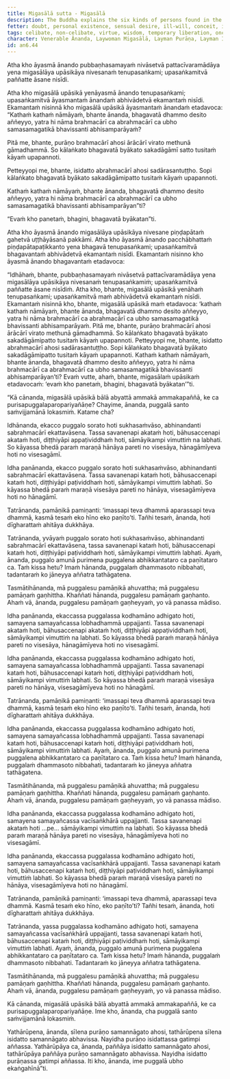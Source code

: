 ```yaml
---
title: Migasālā sutta - Migasālā
description: The Buddha explains the six kinds of persons found in the world based on their mental qualities and understanding of the teachings.
fetter: doubt, personal existence, sensual desire, ill-will, conceit, ignorance
tags: celibate, non-celibate, virtue, wisdom, temporary liberation, once-returner, Tusita heaven, Dhamma, Tathāgata, superior faculties, inferior faculties, harm, suffering, anger, pride, impulsive speech, harmful speech, decline, distinction, path, judgment, measurement, an, an6
character: Venerable Ānanda, Laywoman Migasālā, Layman Purāṇa, Layman Isidatta
id: an6.44
---
```


Atha kho āyasmā ānando pubbaṇhasamayaṁ nivāsetvā pattacīvaramādāya yena migasālāya upāsikāya nivesanaṁ tenupasaṅkami; upasaṅkamitvā paññatte āsane nisīdi.

Atha kho migasālā upāsikā yenāyasmā ānando tenupasaṅkami; upasaṅkamitvā āyasmantaṁ ānandaṁ abhivādetvā ekamantaṁ nisīdi. Ekamantaṁ nisinnā kho migasālā upāsikā āyasmantaṁ ānandaṁ etadavoca: “Kathaṁ kathaṁ nāmāyaṁ, bhante ānanda, bhagavatā dhammo desito aññeyyo, yatra hi nāma brahmacārī ca abrahmacārī ca ubho samasamagatikā bhavissanti abhisamparāyaṁ?

Pitā me, bhante, purāṇo brahmacārī ahosi ārācārī virato methunā gāmadhammā. So kālaṅkato bhagavatā byākato sakadāgāmī satto tusitaṁ kāyaṁ upapannoti.

Petteyyopi me, bhante, isidatto abrahmacārī ahosi sadārasantuṭṭho. Sopi kālaṅkato bhagavatā byākato sakadāgāmipatto tusitaṁ kāyaṁ upapannoti.

Kathaṁ kathaṁ nāmāyaṁ, bhante ānanda, bhagavatā dhammo desito aññeyyo, yatra hi nāma brahmacārī ca abrahmacārī ca ubho samasamagatikā bhavissanti abhisamparāyan”ti?

“Evaṁ kho panetaṁ, bhagini, bhagavatā byākatan”ti.

Atha kho āyasmā ānando migasālāya upāsikāya nivesane piṇḍapātaṁ gahetvā uṭṭhāyāsanā pakkāmi. Atha kho āyasmā ānando pacchābhattaṁ piṇḍapātapaṭikkanto yena bhagavā tenupasaṅkami; upasaṅkamitvā bhagavantaṁ abhivādetvā ekamantaṁ nisīdi. Ekamantaṁ nisinno kho āyasmā ānando bhagavantaṁ etadavoca:

“Idhāhaṁ, bhante, pubbaṇhasamayaṁ nivāsetvā pattacīvaramādāya yena migasālāya upāsikāya nivesanaṁ tenupasaṅkamiṁ; upasaṅkamitvā paññatte āsane nisīdiṁ. Atha kho, bhante, migasālā upāsikā yenāhaṁ tenupasaṅkami; upasaṅkamitvā maṁ abhivādetvā ekamantaṁ nisīdi. Ekamantaṁ nisinnā kho, bhante, migasālā upāsikā maṁ etadavoca: ‘kathaṁ kathaṁ nāmāyaṁ, bhante ānanda, bhagavatā dhammo desito aññeyyo, yatra hi nāma brahmacārī ca abrahmacārī ca ubho samasamagatikā bhavissanti abhisamparāyaṁ. Pitā me, bhante, purāṇo brahmacārī ahosi ārācārī virato methunā gāmadhammā. So kālaṅkato bhagavatā byākato sakadāgāmipatto tusitaṁ kāyaṁ upapannoti. Petteyyopi me, bhante, isidatto abrahmacārī ahosi sadārasantuṭṭho. Sopi kālaṅkato bhagavatā byākato sakadāgāmipatto tusitaṁ kāyaṁ upapannoti. Kathaṁ kathaṁ nāmāyaṁ, bhante ānanda, bhagavatā dhammo desito aññeyyo, yatra hi nāma brahmacārī ca abrahmacārī ca ubho samasamagatikā bhavissanti abhisamparāyan’ti? Evaṁ vutte, ahaṁ, bhante, migasālaṁ upāsikaṁ etadavocaṁ: ‘evaṁ kho panetaṁ, bhagini, bhagavatā byākatan’”ti.

“Kā cānanda, migasālā upāsikā bālā abyattā ammakā ammakapaññā, ke ca purisapuggalaparopariyañāṇe? Chayime, ānanda, puggalā santo saṁvijjamānā lokasmiṁ. Katame cha?

Idhānanda, ekacco puggalo sorato hoti sukhasaṁvāso, abhinandanti sabrahmacārī ekattavāsena. Tassa savanenapi akataṁ hoti, bāhusaccenapi akataṁ hoti, diṭṭhiyāpi appaṭividdhaṁ hoti, sāmāyikampi vimuttiṁ na labhati. So kāyassa bhedā paraṁ maraṇā hānāya pareti no visesāya, hānagāmīyeva hoti no visesagāmī.

Idha panānanda, ekacco puggalo sorato hoti sukhasaṁvāso, abhinandanti sabrahmacārī ekattavāsena. Tassa savanenapi kataṁ hoti, bāhusaccenapi kataṁ hoti, diṭṭhiyāpi paṭividdhaṁ hoti, sāmāyikampi vimuttiṁ labhati. So kāyassa bhedā paraṁ maraṇā visesāya pareti no hānāya, visesagāmīyeva hoti no hānagāmī.

Tatrānanda, pamāṇikā pamiṇanti: ‘imassapi teva dhammā aparassapi teva dhammā, kasmā tesaṁ eko hīno eko paṇīto’ti. Tañhi tesaṁ, ānanda, hoti dīgharattaṁ ahitāya dukkhāya.

Tatrānanda, yvāyaṁ puggalo sorato hoti sukhasaṁvāso, abhinandanti sabrahmacārī ekattavāsena, tassa savanenapi kataṁ hoti, bāhusaccenapi kataṁ hoti, diṭṭhiyāpi paṭividdhaṁ hoti, sāmāyikampi vimuttiṁ labhati. Ayaṁ, ānanda, puggalo amunā purimena puggalena abhikkantataro ca paṇītataro ca. Taṁ kissa hetu? Imaṁ hānanda, puggalaṁ dhammasoto nibbahati, tadantaraṁ ko jāneyya aññatra tathāgatena.

Tasmātihānanda, mā puggalesu pamāṇikā ahuvattha; mā puggalesu pamāṇaṁ gaṇhittha. Khaññati hānanda, puggalesu pamāṇaṁ gaṇhanto. Ahaṁ vā, ānanda, puggalesu pamāṇaṁ gaṇheyyaṁ, yo vā panassa mādiso.

Idha panānanda, ekaccassa puggalassa kodhamāno adhigato hoti, samayena samayañcassa lobhadhammā uppajjanti. Tassa savanenapi akataṁ hoti, bāhusaccenapi akataṁ hoti, diṭṭhiyāpi appaṭividdhaṁ hoti, sāmāyikampi vimuttiṁ na labhati. So kāyassa bhedā paraṁ maraṇā hānāya pareti no visesāya, hānagāmīyeva hoti no visesagāmī.

Idha panānanda, ekaccassa puggalassa kodhamāno adhigato hoti, samayena samayañcassa lobhadhammā uppajjanti. Tassa savanenapi kataṁ hoti, bāhusaccenapi kataṁ hoti, diṭṭhiyāpi paṭividdhaṁ hoti, sāmāyikampi vimuttiṁ labhati. So kāyassa bhedā paraṁ maraṇā visesāya pareti no hānāya, visesagāmīyeva hoti no hānagāmī.

Tatrānanda, pamāṇikā pamiṇanti: ‘imassapi teva dhammā aparassapi teva dhammā, kasmā tesaṁ eko hīno eko paṇīto’ti. Tañhi tesaṁ, ānanda, hoti dīgharattaṁ ahitāya dukkhāya.

Idha panānanda, ekaccassa puggalassa kodhamāno adhigato hoti, samayena samayañcassa lobhadhammā uppajjanti. Tassa savanenapi kataṁ hoti, bāhusaccenapi kataṁ hoti, diṭṭhiyāpi paṭividdhaṁ hoti, sāmāyikampi vimuttiṁ labhati. Ayaṁ, ānanda, puggalo amunā purimena puggalena abhikkantataro ca paṇītataro ca. Taṁ kissa hetu? Imaṁ hānanda, puggalaṁ dhammasoto nibbahati, tadantaraṁ ko jāneyya aññatra tathāgatena.

Tasmātihānanda, mā puggalesu pamāṇikā ahuvattha; mā puggalesu pamāṇaṁ gaṇhittha. Khaññati hānanda, puggalesu pamāṇaṁ gaṇhanto. Ahaṁ vā, ānanda, puggalesu pamāṇaṁ gaṇheyyaṁ, yo vā panassa mādiso.

Idha panānanda, ekaccassa puggalassa kodhamāno adhigato hoti, samayena samayañcassa vacīsaṅkhārā uppajjanti. Tassa savanenapi akataṁ hoti …pe… sāmāyikampi vimuttiṁ na labhati. So kāyassa bhedā paraṁ maraṇā hānāya pareti no visesāya, hānagāmīyeva hoti no visesagāmī.

Idha panānanda, ekaccassa puggalassa kodhamāno adhigato hoti, samayena samayañcassa vacīsaṅkhārā uppajjanti. Tassa savanenapi kataṁ hoti, bāhusaccenapi kataṁ hoti, diṭṭhiyāpi paṭividdhaṁ hoti, sāmāyikampi vimuttiṁ labhati. So kāyassa bhedā paraṁ maraṇā visesāya pareti no hānāya, visesagāmīyeva hoti no hānagāmī.

Tatrānanda, pamāṇikā pamiṇanti: ‘imassapi teva dhammā, aparassapi teva dhammā. Kasmā tesaṁ eko hīno, eko paṇīto’ti? Tañhi tesaṁ, ānanda, hoti dīgharattaṁ ahitāya dukkhāya.

Tatrānanda, yassa puggalassa kodhamāno adhigato hoti, samayena samayañcassa vacīsaṅkhārā uppajjanti, tassa savanenapi kataṁ hoti, bāhusaccenapi kataṁ hoti, diṭṭhiyāpi paṭividdhaṁ hoti, sāmāyikampi vimuttiṁ labhati. Ayaṁ, ānanda, puggalo amunā purimena puggalena abhikkantataro ca paṇītataro ca. Taṁ kissa hetu? Imaṁ hānanda, puggalaṁ dhammasoto nibbahati. Tadantaraṁ ko jāneyya aññatra tathāgatena.

Tasmātihānanda, mā puggalesu pamāṇikā ahuvattha; mā puggalesu pamāṇaṁ gaṇhittha. Khaññati hānanda, puggalesu pamāṇaṁ gaṇhanto. Ahaṁ vā, ānanda, puggalesu pamāṇaṁ gaṇheyyaṁ, yo vā panassa mādiso.

Kā cānanda, migasālā upāsikā bālā abyattā ammakā ammakapaññā, ke ca purisapuggalaparopariyañāṇe. Ime kho, ānanda, cha puggalā santo saṁvijjamānā lokasmiṁ.

Yathārūpena, ānanda, sīlena purāṇo samannāgato ahosi, tathārūpena sīlena isidatto samannāgato abhavissa. Nayidha purāṇo isidattassa gatimpi aññassa. Yathārūpāya ca, ānanda, paññāya isidatto samannāgato ahosi, tathārūpāya paññāya purāṇo samannāgato abhavissa. Nayidha isidatto purāṇassa gatimpi aññassa. Iti kho, ānanda, ime puggalā ubho ekaṅgahīnā”ti.